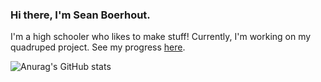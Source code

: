 ### Hi there, I'm Sean Boerhout.

I'm a high schooler who likes to make stuff! Currently, I'm working on my quadruped project. See my progress [here](https://seanboe.github.io/blog/tag/quadruped).


![Anurag's GitHub stats](https://github-readme-stats.vercel.app/api?username=seanboe&show_icons=true&theme=tokyonight)
